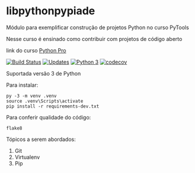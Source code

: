 # libpythonpypiade
Módulo para exemplificar construção de projetos Python no curso PyTools

Nesse curso é ensinado como contribuir com projetos de código aberto

link do curso [Python Pro](https://pythonpro.com.br/)

[![Build Status](https://app.travis-ci.com/AdemilsonMelo/libpythonpypiade.svg?branch=main)](https://app.travis-ci.com/AdemilsonMelo/libpythonpypiade)
[![Updates](https://pyup.io/repos/github/AdemilsonMelo/libpythonpypiade/shield.svg)](https://pyup.io/repos/github/AdemilsonMelo/libpythonpypiade/)
[![Python 3](https://pyup.io/repos/github/AdemilsonMelo/libpythonpypiade/python-3-shield.svg)](https://pyup.io/repos/github/AdemilsonMelo/libpythonpypiade/)
[![codecov](https://codecov.io/gh/AdemilsonMelo/libpythonpypiade/branch/main/graph/badge.svg?token=T4RBMJMTLQ)](https://codecov.io/gh/AdemilsonMelo/libpythonpypiade)

Suportada versão 3 de Python

Para instalar:
```console
py -3 -m venv .venv
source .venv\Scripts\activate
pip install -r requirements-dev.txt 
```

Para conferir qualidade do código:
```console
flake8
```

Tópicos a serem abordados:
1. Git
2. Virtualenv
3. Pip 
